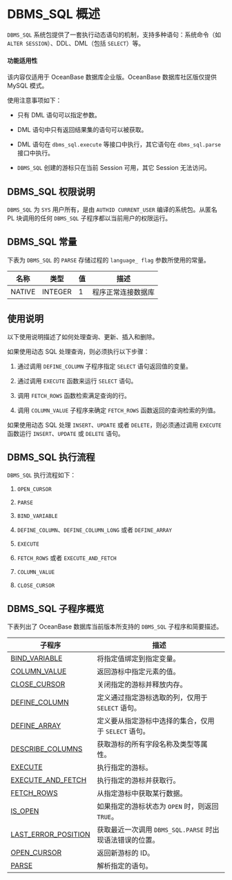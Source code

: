 DBMS_SQL 概述 
================================

`DBMS_SQL` 系统包提供了一套执行动态语句的机制，支持多种语句：系统命令（如 `ALTER SESSION`）、DDL、DML（包括 `SELECT`）等。

  <main id="notice" >
    <h4>功能适用性</h4>
    <p>该内容仅适用于 OceanBase 数据库企业版。OceanBase 数据库社区版仅提供 MySQL 模式。</p>
  </main>

使用注意事项如下：

* 只有 DML 语句可以指定参数。

* DML 语句中只有返回结果集的语句可以被获取。

* DML 语句在 `dbms_sql.execute` 等接口中执行，其它语句在 `dbms_sql.parse` 接口中执行。

* `DBMS_SQL` 创建的游标只在当前 Session 可用，其它 Session 无法访问。

  
DBMS_SQL 权限说明 
----------------------------------

`DBMS_SQL` 为 `SYS` 用户所有，是由 `AUTHID CURRENT_USER` 编译的系统包。从匿名 PL 块调用的任何 `DBMS_SQL` 子程序都以当前用户的权限运行。

DBMS_SQL 常量 
--------------------------------

下表为 `DBMS_SQL` 的 `PARSE` 存储过程的 `language_ flag` 参数所使用的常量。


|   名称   |   类型    | 值 |    描述     |
|--------|---------|---|-----------|
| NATIVE | INTEGER | 1 | 程序正常连接数据库 |



使用说明 
-------------------------

以下使用说明描述了如何处理查询、更新、插入和删除。

如果使用动态 SQL 处理查询，则必须执行以下步骤：

1. 通过调用 `DEFINE_COLUMN` 子程序指定 `SELECT` 语句返回值的变量。

2. 通过调用 `EXECUTE` 函数来运行 `SELECT` 语句。 

3. 调用 `FETCH_ROWS` 函数检索满足查询的行。 

4. 调用 `COLUMN_VALUE` 子程序来确定 `FETCH_ROWS` 函数返回的查询检索的列值。


如果使用动态 SQL 处理 `INSERT`、`UPDATE` 或者 `DELETE`，则必须通过调用 `EXECUTE` 函数运行 `INSERT`、`UPDATE` 或 `DELETE` 语句。

DBMS_SQL 执行流程 
----------------------------------

`DBMS_SQL` 执行流程如下：

1. `OPEN_CURSOR`

2. `PARSE`  

3. `BIND_VARIABLE`

4. `DEFINE_COLUMN`、`DEFINE_COLUMN_LONG` 或者 `DEFINE_ARRAY`

5. `EXECUTE`

6. `FETCH_ROWS` 或者 `EXECUTE_AND_FETCH`

7. `COLUMN_VALUE`

8. `CLOSE_CURSOR`


DBMS_SQL 子程序概览 
-----------------------

下表列出了 OceanBase 数据库当前版本所支持的 `DBMS_SQL` 子程序和简要描述。


|                             **子程序**                              |             **描述**              |
|------------------------------------------------------------------|---------------------------------|
| [BIND_VARIABLE](../15200.dbms-sql-oracle/200.bind-variable-oracle.md)     | 将指定值绑定到指定变量。                    |
| [COLUMN_VALUE](../15200.dbms-sql-oracle/400.column-value-oracle.md)      | 返回游标中指定元素的值。                    |
| [CLOSE_CURSOR](../15200.dbms-sql-oracle/300.close-cursor-oracle.md)      | 关闭指定的游标并释放内存。                   |
| [DEFINE_COLUMN](../15200.dbms-sql-oracle/500.define-column-oracle.md)     | 定义通过指定游标选取的列，仅用于 `SELECT` 语句。   |
| [DEFINE_ARRAY](../15200.dbms-sql-oracle/600.define-array-oracle.md)      | 定义要从指定游标中选择的集合，仅用于 `SELECT` 语句。 |
| [DESCRIBE_COLUMNS](../15200.dbms-sql-oracle/700.describe-columns-oracle.md)  | 获取游标的所有字段名称及类型等属性。              |
| [EXECUTE](../15200.dbms-sql-oracle/800.execute-oracle.md)           | 执行指定的游标。                        |
| [EXECUTE_AND_FETCH](../15200.dbms-sql-oracle/900.execute-and-fetch-oracle.md) | 执行指定的游标并获取行。                    |
| [FETCH_ROWS](../15200.dbms-sql-oracle/1000.fetch-rows-oracle.md)        | 从指定游标中获取某行数据。                   |
| [IS_OPEN](../15200.dbms-sql-oracle/1100.is-open-oracle.md)           | 如果指定的游标状态为 `OPEN` 时，则返回 `TRUE`。 |
| [LAST_ERROR_POSITION](../15200.dbms-sql-oracle/1200.last-error-position-of-oracle-mode.md)| 获取最近一次调用 `DBMS_SQL.PARSE` 时出现语法错误的位置。|
| [OPEN_CURSOR](../15200.dbms-sql-oracle/1500.open-cursor-oracle.md)       | 返回新游标的 ID。                      |
| [PARSE](../15200.dbms-sql-oracle/2000.parse-oracle.md)             | 解析指定的语句。                        |


